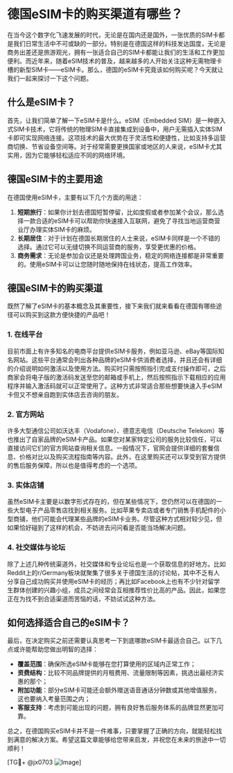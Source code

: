 # 德国eSIM卡的购买渠道有哪些？

在当今这个数字化飞速发展的时代，无论是在国内还是国外，一张优质的SIM卡都是我们日常生活中不可或缺的一部分。特别是在德国这样的科技发达国度，无论是商务出差还是旅游观光，拥有一张适合自己的SIM卡都能让我们的生活和工作更加便利。而近年来，随着eSIM技术的普及，越来越多的人开始关注这种无需物理卡槽的新型SIM卡——eSIM卡。那么，德国的eSIM卡究竟该如何购买呢？今天就让我们一起来探讨一下这个问题。

## 什么是eSIM卡？

首先，让我们简单了解一下eSIM卡是什么。eSIM（Embedded SIM）是一种嵌入式SIM卡技术，它将传统的物理SIM卡直接集成到设备中，用户无需插入实体SIM卡即可实现网络连接。这项技术的最大优势在于灵活性和便捷性，比如支持多运营商切换、节省设备空间等。对于经常需要更换国家或地区的人来说，eSIM卡尤其实用，因为它能够轻松适应不同的网络环境。

## 德国eSIM卡的主要用途

在德国使用eSIM卡，主要有以下几个方面的用途：

1. **短期旅行**：如果你计划去德国短暂停留，比如度假或者参加某个会议，那么选择一款合适的eSIM卡可以帮助你快速接入互联网，避免了寻找当地运营商营业厅办理实体SIM卡的麻烦。
2. **长期居住**：对于计划在德国长期居住的人士来说，eSIM卡同样是一个不错的选择。通过它可以无缝切换不同运营商的服务，享受更优惠的价格。
3. **商务需求**：无论是参加会议还是处理跨国业务，稳定的网络连接都是非常重要的。使用eSIM卡可以让您随时随地保持在线状态，提高工作效率。

## 德国eSIM卡的购买渠道

既然了解了eSIM卡的基本概念及其重要性，接下来我们就来看看在德国有哪些途径可以购买到这款方便快捷的产品吧！

### 1. 在线平台

目前市面上有许多知名的电商平台提供eSIM卡服务，例如亚马逊、eBay等国际知名网站。这些平台通常会列出各种品牌的eSIM卡供消费者选择，并且还会有详细的介绍说明如何激活以及使用方法。购买时只需按照指引完成支付操作即可，之后商家会将电子版的激活码发送至您的邮箱或手机上，然后按照指示下载相应的应用程序并输入激活码就可以正常使用了。这种方式非常适合那些想要快速入手eSIM卡但又不想亲自跑到实体店去咨询的朋友。

### 2. 官方网站

许多大型通信公司如沃达丰（Vodafone）、德意志电信（Deutsche Telekom）等也推出了自家品牌的eSIM卡产品。如果您对某家特定公司的服务比较信任，可以直接访问它们的官方网站查询相关信息。一般情况下，官网会提供详细的套餐信息、价格对比以及购买流程指南等内容。此外，在这里购买还可以享受到官方提供的售后服务保障，所以也是值得考虑的一个选项。

### 3. 实体店铺

虽然eSIM卡主要是以数字形式存在的，但在某些情况下，您仍然可以在德国的一些大型电子产品零售店找到相关服务。比如苹果专卖店或者专门销售手机配件的小型商铺，他们可能会代理某些品牌的eSIM卡业务。尽管这种方式相对较少见，但如果恰好碰到了这样的机会，不妨进去问问看是否能当场解决问题。

### 4. 社交媒体与论坛

除了上述几种传统渠道外，社交媒体和专业论坛也是一个获取信息的好地方。比如Reddit上的r/Germany板块就聚集了很多关于德国生活的讨论帖，其中不乏有人分享自己成功购买并使用eSIM卡的经历；再比如Facebook上也有不少针对留学生群体创建的兴趣小组，成员之间经常会互相推荐性价比高的产品。因此，如果您正在为找不到合适渠道而苦恼的话，不妨试试这种方法。

## 如何选择适合自己的eSIM卡？

最后，在决定购买之前还需要认真思考一下到底哪款eSIM卡最适合自己。以下几点或许能帮助您做出明智的选择：

- **覆盖范围**：确保所选eSIM卡能够在您打算使用的区域内正常工作；
- **资费结构**：比较不同品牌提供的月租费用、流量限制等因素，挑选出最经济实惠的那个；
- **附加功能**：部分eSIM卡可能还会额外赠送语音通话分钟数或其他增值服务，这也要纳入考量范围之内；
- **客服支持**：考虑到可能出现的问题，拥有良好售后服务体系的品牌显然更加可靠。

总之，在德国购买eSIM卡并不是一件难事，只要掌握了正确的方向，就能轻松找到满意的解决方案。希望这篇文章能够给您带来启发，并祝您在未来的旅途中一切顺利！

[TG💪+ @jx0703 ![Image](https://github.com/user-attachments/assets/dbca1d08-cadb-493c-b0ec-ad6f7a83f270)]